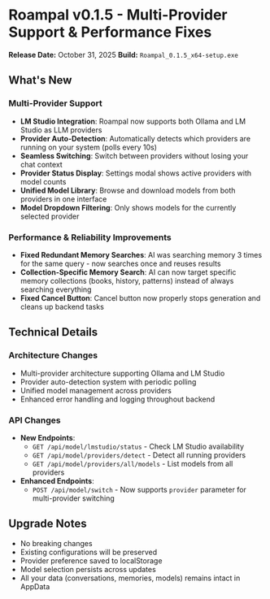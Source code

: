 # Roampal v0.1.5 - Multi-Provider Support & Performance Fixes

**Release Date:** October 31, 2025
**Build:** `Roampal_0.1.5_x64-setup.exe`

## What's New

### Multi-Provider Support
- **LM Studio Integration**: Roampal now supports both Ollama and LM Studio as LLM providers
- **Provider Auto-Detection**: Automatically detects which providers are running on your system (polls every 10s)
- **Seamless Switching**: Switch between providers without losing your chat context
- **Provider Status Display**: Settings modal shows active providers with model counts
- **Unified Model Library**: Browse and download models from both providers in one interface
- **Model Dropdown Filtering**: Only shows models for the currently selected provider

### Performance & Reliability Improvements
- **Fixed Redundant Memory Searches**: AI was searching memory 3 times for the same query - now searches once and reuses results
- **Collection-Specific Memory Search**: AI can now target specific memory collections (books, history, patterns) instead of always searching everything
- **Fixed Cancel Button**: Cancel button now properly stops generation and cleans up backend tasks

## Technical Details

### Architecture Changes
- Multi-provider architecture supporting Ollama and LM Studio
- Provider auto-detection system with periodic polling
- Unified model management across providers
- Enhanced error handling and logging throughout backend

### API Changes
- **New Endpoints**:
  - `GET /api/model/lmstudio/status` - Check LM Studio availability
  - `GET /api/model/providers/detect` - Detect all running providers
  - `GET /api/model/providers/all/models` - List models from all providers
- **Enhanced Endpoints**:
  - `POST /api/model/switch` - Now supports `provider` parameter for multi-provider switching

## Upgrade Notes

- No breaking changes
- Existing configurations will be preserved
- Provider preference saved to localStorage
- Model selection persists across updates
- All your data (conversations, memories, models) remains intact in AppData
